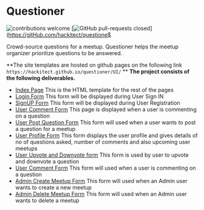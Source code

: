 # Questioner
![contributions welcome](https://img.shields.io/badge/contributions-welcome-brightgreen.svg?style=flat)
[![GitHub pull-requests closed](https://img.shields.io/github/issues-pr-closed/hackitect/questioner.svg)](https://gitHub.com/hackitect/questione$

Crowd-source questions for a meetup. Questioner helps the meetup organizer prioritize questions to be answered.

**The site templates are hosted on github pages on the following link `https://hackitect.github.io/questioner/UI/` **
**The project consists of the following deliverables.**

* [Index Page](https://hackitect.github.io/questioner/UI/index.html) This is the HTML template for the rest of the pages<br>
* [Login Form](https://hackitect.github.io/questioner/UI/login.html) This form will be displayed during User Sign IN<br>
* [SignUP Form](https://hackitect.github.io/questioner/UI/register.html) This form will be displayed during User Registration<br>
* [User Comment Form](https://hackitect.github.io/questioner/UI/comment.html) This page is displayed when a user is commenting on a question<br>
* [User Post Question Form](https://hackitect.github.io/questioner/UI/post_question.html) This form will used when a user wants to post a question for a meetup<br>
* [User Profile Form](https://hackitect.github.io/questioner/UI/profile.html) This form displays the user profile and gives details of no of questions asked, number of comments and also upcoming user meetups<br>
* [User Upvote and Downvote form](https://hackitect.github.io/questioner/UI/up_down_vote.html) This form is used by user to upvote and downvote a question<br>
* [User Comment Form](https://hackitect.github.io/questioner/UI/comment.html) This form will used when a user is commenting on a question<br>
* [Admin Create Meetup Form](https://hackitect.github.io/questioner/UI/create_meetup.html) This form will used when an Admin user wants to create a new meetup<br>
* [Admin Delete Meetup Form](https://hackitect.github.io/questioner/UI/delete_meetup.html) This form will used when an Admin user wants to delete a meetup<br>

